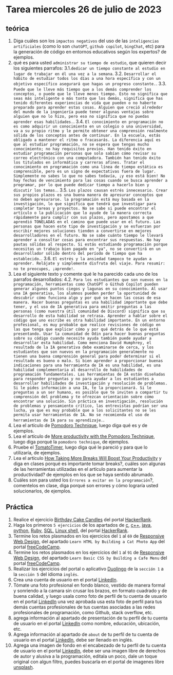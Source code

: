 # Tarea miercoles 26 de julio de 2023

## teórica

1. Diga cuáles son los `impactos negativos` del uso de las `inteligencias artificiales` (como lo son `chatGPT`, `github copilot`, `bingChat`, etc) para la generación de código en entornos educativos según los expertos? de ejemplos.
2. qué es para usted `administrar su tiempo de estudio`, que quieren decir los siguientes parrafos: 
  3.1.`dedicar un tiempo constante al estudio en lugar de trabajar en él una vez a la semana`.
  3.2. `Desarrollar el hábito de estudiar todos los días a una hora específica y con un objetivo específico asegurará que hagas un progreso constante.`.
  3.3. `Puede que le lleve más tiempo que a los demás comprender los conceptos, o puede que le lleve menos tiempo. Esto no significa que seas más inteligente o más tonto que los demás, significa que has tenido diferentes experiencias de vida que pueden o no haberte preparado para aprender estas cosas. Alguien que creció alrededor del mundo de la ingeniería puede tener algunas ventajas sobre alguien que no lo hizo, pero eso no significa que no puedas aprender esas habilidades.`.
  3.4. `El conocimiento en programación no es como adquirir un conocimiento en un colegio o una universidad, va a su propio ritmo y le permite obtener una comprensión realmente sólida de los conceptos antes de continuar. En la escuela, estás obligado a mantener el ritmo o fracasarás. La diferencia aquí es que al estudiar programación, no se espera que tengas mucho conocimiento; no hay requisitos previos. Han tenido éxito en estudiar programación personas que solo sabían cómo revisar su correo electrónico con una computadora. También han tenido éxito los titulados en informática y carreras afines. Tratar el conocimiento en programación como una línea de tiempo estática es comprensible, pero es un signo de expectativas fuera de lugar. Simplemente no sabes lo que no sabes todavía, ¡y eso está bien! No hay fechas de vencimiento para las cosas cuando se busca aprender a programar, por lo que puede dedicar tiempo a hacerlo bien y discutir los temas.`.
  3.5. `Los plazos causan estrés innecesario. Crear sus propios plazos es una buena manera de apresurar conceptos que no deben apresurarse. la programación está muy basada en la investigación, lo que significa que tendrá que investigar para completar tareas y proyectos. No se sabe si puede encontrar el artículo o la publicación que lo ayude de la manera correcta rápidamente para cumplir con sus plazos, pero apostamos a que aprendió TONELADAS en el camino que puede usar en el futuro. Las personas que hacen este tipo de investigación y se esfuerzan por escribir mejores soluciones tienden a convertirse en mejores desarrolladores en el futuro. No se sabe cuánto tiempo le llevará aprender a consultar cosas para encontrar sus respuestas. No hay pautas sólidas al respecto. Si estás estudiando programación porque necesitas un trabajo bien pagado en "ya", no se convertirá en un desarrollador sólido dentro del período de tiempo que ha establecido.`.
  3.6. `El estrés y la ansiedad tampoco te ayudan a aprender. Relájate y simplemente disfruta del viaje. Para resumir: no te preocupes, ¡aprende!`.
1. Lea el siguiente texto y comente qué le ha parecido cada uno de los parrafos desarrollados:
  4.2. `Para los estudiantes que son nuevos en la programación, herramientas como ChatGPT o Github Copilot pueden generar algunos puntos ciegos y lagunas en su conocimiento. Al usar una IA generativa, los alumnos pueden perder la oportunidad de descubrir cómo funciona algo y por qué se hacen las cosas de esa manera. Hacer buenas preguntas es una habilidad importante que debe tener, y el uso de IA generativa para omitir preguntas a las personas (como nuestra útil comunidad de Discord) significa que su desarrollo de esta habilidad se retrasa. Aprender a hablar sobre el código que uno escribe es otra habilidad importante. En un entorno profesional, es muy probable que realice revisiones de código en las que tenga que explicar cómo y por qué detrás de lo que está presentando. Usar la comunidad de Odin para hacer buenas preguntas sobre su código cuando necesite ayuda también puede ayudar a desarrollar esta habilidad. Como menciona David Humphrey, el resultado de la IA generativa debe examinarse de cerca, y los estudiantes que son nuevos en la programación generalmente no tienen una buena comprensión general para poder determinar si el resultado es bueno o malo. Si bien aprender a proporcionar buenas indicaciones para una herramienta de IA es una habilidad, es una habilidad complementaria al desarrollo de habilidades de programación fundamentales. Las herramientas de IA están diseñadas para responder preguntas y no para ayudar a los estudiantes a desarrollar habilidades de investigación y resolución de problemas. Si le pides información a una IA, te la proporcionará. Si le preguntas a un ser humano, es posible que te inviten a compartir tu comprensión del problema y te ofrezcan orientación sobre cómo encontrar una solución. Sin práctica en investigación, resolución de problemas y pensamiento crítico, las entrevistas podrían ser una lucha, ya que es muy probable que a los solicitantes no se les permita usar herramientas de IA. No se recomienda el uso de herramientas de IA para su aprendizaje.`.
1. Lea el artículo de [Pomodoro Technique](https://en.m.wikipedia.org/wiki/Pomodoro_Technique), luego diga qué es y de ejemplos.
2. Lea el artículo de [More productivity with the Pomodoro Technique](https://medium.com/life-hacks/more-productivity-with-the-pomodoro-technique-d7ce8926ec0c#.hcqsv37u4), luego diga porqué la `pomodoro technique`, de ejemplos.
3. Pruebe el [TomatoTimer](http://tomato-timer.com/#), luego diga qué le pareció y para que lo utilizaría, de ejemplos.
4. Lea el artículo [How Taking More Breaks Will Boost Your Productivity](https://simpleprogrammer.com/taking-breaks-will-boost-productivity/) y diga en clases porqué es importante tomar breaks?, cuáles son algunas de las herramientas utilizadas en el artículo para aumentar la productividad? de ejemplos en los que se haya sentido abrumado.
5. Cuáles son para usted los `Errores a evitar en la programación`?, comentelos en clase, diga porqué son errores y cómo lograría usted solucionarlos, de ejemplos.

## Práctica

1. Realice el ejercicio [Birthday Cake Candles](https://www.hackerrank.com/challenges/birthday-cake-candles/problem?isFullScreen=false) del portal [HackerRank](https://www.hackerrank.com/dashboard).
2. Haga los primeros `5 ejercicios` de los apartados de [c](https://www.hackerrank.com/domains/c), [c++](https://www.hackerrank.com/domains/cpp), [java](https://www.hackerrank.com/domains/java), [python](https://www.hackerrank.com/domains/python), [Ruby](https://www.hackerrank.com/domains/ruby), [SQL](https://www.hackerrank.com/domains/sql), [Linux shell](https://www.hackerrank.com/domains/shell), del portal [HackerRank](https://www.hackerrank.com/dashboard).
3. Termine los retos plasmados en  los ejercicios del `1` al `69` de [Responsive Web Design](https://www.freecodecamp.org/learn/2022/responsive-web-design/), del apartado `Learn HTML by Building a Cat Photo App` del portal [freeCodeCamp](https://www.freecodecamp.org/learn/).
4. Termine los retos plasmados en  los ejercicios del `1` al `91` de [Responsive Web Design](https://www.freecodecamp.org/learn/2022/responsive-web-design/), del apartado `Learn Basic CSS by Building a Cafe Menu` del portal [freeCodeCamp](https://www.freecodecamp.org/learn/).
5. Realizar los ejercicios del portal o aplicativo [Duolingo](https://www.duolingo.com/learn) de la `sección 1` a la `sección 5` del idioma `inglés`.
6. Crea una cuenta de usuario en el portal [LinkedIn](https://www.linkedin.com/).
7. Tómate una foto profesional en fondo blanco, vestido de manera formal y sonriendo a la camara sin crusar los brazos, en formato cuadrado y de buena calidad, y luego usala como foto de perfil de tu cuenta de usuario en el portal [LinkedIn](https://www.linkedin.com/) una vez aprobada usa esta foto de perfil para tus demás cuentas profesionales de tus cuentas asociadas a las redes profesionales de programación, como Github, stack overflow, etc.
8. agrega información al apartado de presentación de tu perfil de tu cuenta de usuario en el portal [LinkedIn](https://www.linkedin.com/) como nombre, educación, ubicación, etc.
9. Agrega información al apartado de `about` de tu perfil de tu cuenta de usuario en el portal [LinkedIn](https://www.linkedin.com/), debe ser llenado en inglés.
10. Agrega una imagen de fondo en el encabezado de tu perfil de tu cuenta de usuario en el portal [LinkedIn](https://www.linkedin.com/), debe ser una imagen libre de derechos de autor y alusiva a la programación, editala un poco, dale un toque original con algun filtro, puedes buscarla en el portal de imagenes libre [unsplash](https://unsplash.com).
